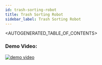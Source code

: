 ```yaml
---
id: trash-sorting-robot
title: Trash Sorting Robot
sidebar_label: Trash Sorting Robot
---
```


<AUTOGENERATED_TABLE_OF_CONTENTS>

### Demo Video:
[![demo video](assets/trash-sorting-robot-demo-video.png)](https://www.youtube.com/watch?v=dlkS8SC_BcU)